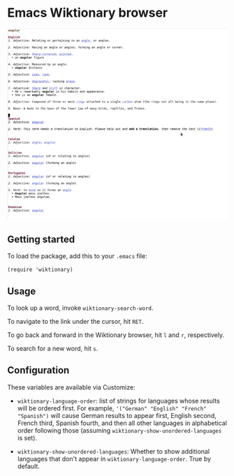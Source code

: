 # Emacs Wiktionary browser

![Screenshot of wiktionary.el in action](./ss.png)

## Getting started

To load the package, add this to your `.emacs` file:

``` emacs-lisp
(require 'wiktionary)
```

## Usage

To look up a word, invoke `wiktionary-search-word`.

To navigate to the link under the cursor, hit `RET`.

To go back and forward in the Wiktionary browser, hit `l` and `r`, respectively.

To search for a new word, hit `s`.

## Configuration

These variables are available via Customize:

* `wiktionary-language-order`: list of strings for languages whose results will be ordered
  first. For example, `'("German" "English" "French" "Spanish")` will cause German results to
  appear first, English second, French third, Spanish fourth, and then all other languages
  in alphabetical order following those (assuming `wiktionary-show-unordered-languages` is set).

* `wiktionary-show-unordered-languages`: Whether to show additional languages
  that don't appear in `wiktionary-language-order`. True by default.

